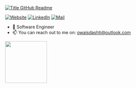 
  <a href="https://git.io/typing-svg" target="_blank">
    <img src="https://readme-typing-svg.herokuapp.com?font=Inter&weight=800&size=35&duration=2000&pause=100&multiline=true&width=650&height=110&lines=%24+whoami;Owais+A.+Dashti" alt="Title GitHub Readme" />
  </a>



[![Website](https://img.shields.io/badge/Website-owais.dk-informational?style=flat-square&color=00ADB5&logo=about.me&logoColor=white)](http://owais.dk)
[![LinkedIn](https://img.shields.io/badge/LinkedIn-Javier-informational?style=flat-square&logo=linkedin&logoColor=white)](https://www.linkedin.com/in/owais1/)
[![Mail](https://img.shields.io/badge/Mail-owaisdashti@outlook.com-informational?style=flat-square&color=EA4335&logo=outlook&logoColor=white)](mailto:owaisdashti@outlook.com?subject=Hey!)

<!--## Hi there 👋, I'm Owais 🏄🏽‍♂️👨🏽‍💻-->

<!--- 💼 Feel free to check out my portfolio website!-->
- 🏢 Software Engineer
- 📫 You can reach out to me on: <a href = "mailto:owaisdashti@outlook.com?subject = Feedback&body = Message">owaisdashti@outlook.com</a>

<div>
 <img height="135px" src="https://github-readme-stats.vercel.app/api/top-langs/?username=OwaisAD&hide=html&hide_title=true&hide_border=true&layout=compact&langs_count=8&theme=nord" />
</div>
